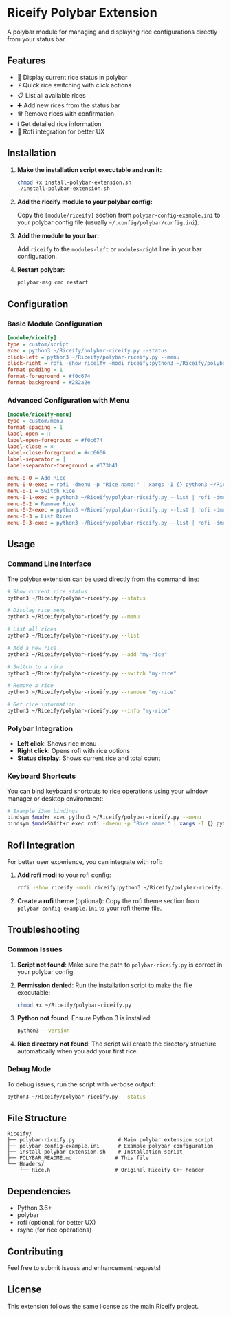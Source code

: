 # Riceify Polybar Extension

A polybar module for managing and displaying rice configurations directly from your status bar.

## Features

- 🍚 Display current rice status in polybar
- ⚡ Quick rice switching with click actions
- 📋 List all available rices
- ➕ Add new rices from the status bar
- 🗑️ Remove rices with confirmation
- ℹ️ Get detailed rice information
- 🎨 Rofi integration for better UX

## Installation

1. **Make the installation script executable and run it:**
   ```bash
   chmod +x install-polybar-extension.sh
   ./install-polybar-extension.sh
   ```

2. **Add the riceify module to your polybar config:**
   
   Copy the `[module/riceify]` section from `polybar-config-example.ini` to your polybar config file (usually `~/.config/polybar/config.ini`).

3. **Add the module to your bar:**
   
   Add `riceify` to the `modules-left` or `modules-right` line in your bar configuration.

4. **Restart polybar:**
   ```bash
   polybar-msg cmd restart
   ```

## Configuration

### Basic Module Configuration

```ini
[module/riceify]
type = custom/script
exec = python3 ~/Riceify/polybar-riceify.py --status
click-left = python3 ~/Riceify/polybar-riceify.py --menu
click-right = rofi -show riceify -modi riceify:python3 ~/Riceify/polybar-riceify.py --menu
format-padding = 1
format-foreground = #f0c674
format-background = #282a2e
```

### Advanced Configuration with Menu

```ini
[module/riceify-menu]
type = custom/menu
format-spacing = 1
label-open = 🍚
label-open-foreground = #f0c674
label-close = ✕
label-close-foreground = #cc6666
label-separator = |
label-separator-foreground = #373b41

menu-0-0 = Add Rice
menu-0-0-exec = rofi -dmenu -p "Rice name:" | xargs -I {} python3 ~/Riceify/polybar-riceify.py --add {}
menu-0-1 = Switch Rice
menu-0-1-exec = python3 ~/Riceify/polybar-riceify.py --list | rofi -dmenu -p "Select rice:" | xargs -I {} python3 ~/Riceify/polybar-riceify.py --switch {}
menu-0-2 = Remove Rice
menu-0-2-exec = python3 ~/Riceify/polybar-riceify.py --list | rofi -dmenu -p "Remove rice:" | xargs -I {} python3 ~/Riceify/polybar-riceify.py --remove {}
menu-0-3 = List Rices
menu-0-3-exec = python3 ~/Riceify/polybar-riceify.py --list | rofi -dmenu -p "Rices:"
```

## Usage

### Command Line Interface

The polybar extension can be used directly from the command line:

```bash
# Show current rice status
python3 ~/Riceify/polybar-riceify.py --status

# Display rice menu
python3 ~/Riceify/polybar-riceify.py --menu

# List all rices
python3 ~/Riceify/polybar-riceify.py --list

# Add a new rice
python3 ~/Riceify/polybar-riceify.py --add "my-rice"

# Switch to a rice
python3 ~/Riceify/polybar-riceify.py --switch "my-rice"

# Remove a rice
python3 ~/Riceify/polybar-riceify.py --remove "my-rice"

# Get rice information
python3 ~/Riceify/polybar-riceify.py --info "my-rice"
```

### Polybar Integration

- **Left click**: Shows rice menu
- **Right click**: Opens rofi with rice options
- **Status display**: Shows current rice and total count

### Keyboard Shortcuts

You can bind keyboard shortcuts to rice operations using your window manager or desktop environment:

```bash
# Example i3wm bindings
bindsym $mod+r exec python3 ~/Riceify/polybar-riceify.py --menu
bindsym $mod+Shift+r exec rofi -dmenu -p "Rice name:" | xargs -I {} python3 ~/Riceify/polybar-riceify.py --add {}
```

## Rofi Integration

For better user experience, you can integrate with rofi:

1. **Add rofi modi** to your rofi config:
   ```bash
   rofi -show riceify -modi riceify:python3 ~/Riceify/polybar-riceify.py --menu
   ```

2. **Create a rofi theme** (optional):
   Copy the rofi theme section from `polybar-config-example.ini` to your rofi theme file.

## Troubleshooting

### Common Issues

1. **Script not found**: Make sure the path to `polybar-riceify.py` is correct in your polybar config.

2. **Permission denied**: Run the installation script to make the file executable:
   ```bash
   chmod +x ~/Riceify/polybar-riceify.py
   ```

3. **Python not found**: Ensure Python 3 is installed:
   ```bash
   python3 --version
   ```

4. **Rice directory not found**: The script will create the directory structure automatically when you add your first rice.

### Debug Mode

To debug issues, run the script with verbose output:
```bash
python3 ~/Riceify/polybar-riceify.py --status
```

## File Structure

```
Riceify/
├── polybar-riceify.py              # Main polybar extension script
├── polybar-config-example.ini      # Example polybar configuration
├── install-polybar-extension.sh    # Installation script
├── POLYBAR_README.md              # This file
└── Headers/
    └── Rice.h                     # Original Riceify C++ header
```

## Dependencies

- Python 3.6+
- polybar
- rofi (optional, for better UX)
- rsync (for rice operations)

## Contributing

Feel free to submit issues and enhancement requests!

## License

This extension follows the same license as the main Riceify project. 